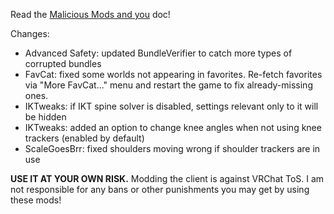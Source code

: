 Read the [Malicious Mods and you](https://github.com/knah/VRCMods/blob/master/Malicious-Mods.md) doc!

Changes:
 * Advanced Safety: updated BundleVerifier to catch more types of corrupted bundles
 * FavCat: fixed some worlds not appearing in favorites. Re-fetch favorites via "More FavCat..." menu and restart the game to fix already-missing ones.
 * IKTweaks: if IKT spine solver is disabled, settings relevant only to it will be hidden
 * IKTweaks: added an option to change knee angles when not using knee trackers (enabled by default)
 * ScaleGoesBrr: fixed shoulders moving wrong if shoulder trackers are in use

**USE IT AT YOUR OWN RISK.** Modding the client is against VRChat ToS. I am not responsible for any bans or other punishments you may get by using these mods!